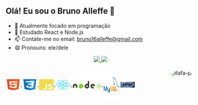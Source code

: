 ## Olá! Eu sou o Bruno Alleffe 👋

- 🔭 Atualmente focado em programação
- 🌱 Estudado React e Node.js
- 📫 Contate-me no email: bruno16alleffe@gmail.com
- 😄 Pronouns: ele/dele

<div align="center">
  <a href="https://github.com/bruno-alleffe">
  <img height="180em" src="https://github-readme-stats.vercel.app/api?username=bruno-alleffe&show_icons=true&theme=dark&include_all_commits=true&count_private=true"/>
  <img height="180em" src="https://github-readme-stats.vercel.app/api/top-langs/?username=bruno-alleffe&layout=compact&langs_count=7&theme=dark"/>
</div>

<div style="display: inline_block"><br>
  <img align="center" alt="Rafa-HTML" height="30" width="40" src="https://raw.githubusercontent.com/devicons/devicon/master/icons/html5/html5-original.svg">
  <img align="center" alt="Rafa-CSS" height="30" width="40" src="https://raw.githubusercontent.com/devicons/devicon/master/icons/css3/css3-original.svg">
  <img align="center" alt="Rafa-Js" height="30" width="40" src="https://raw.githubusercontent.com/devicons/devicon/master/icons/javascript/javascript-plain.svg">
  <img align="center" alt="Rafa-React" height="30" width="40" src="https://raw.githubusercontent.com/devicons/devicon/master/icons/react/react-original.svg">
  <img align="center" alt="Rafa-React" height="80" width="80" src="https://raw.githubusercontent.com/devicons/devicon/master/icons/nodejs/nodejs-original-wordmark.svg">
  <img align="center" alt="Rafa-React" height="80" width="40" src="https://raw.githubusercontent.com/devicons/devicon/master/icons/mysql/mysql-original-wordmark.svg">
  <img align="center" alt="Rafa-React" height="30" width="40" src="https://raw.githubusercontent.com/devicons/devicon/master/icons/php/php-original.svg">
 
  <img align="right" alt="Rafa-pic" height="150" style="border-radius:50px;" src="https://humorgeeky.com/wp-content/uploads/2013/06/programando.gif">
</div>
  
##
  
